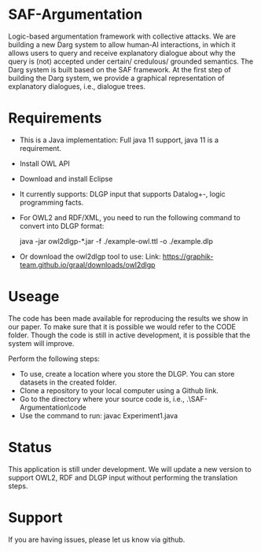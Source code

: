# SAF-Argumentation
Logic-based argumentation framework with collective attacks. We are building a new Darg system to allow human-AI interactions, in which it allows users to query and receive explanatory dialogue about why the query is (not) accepted under certain/ credulous/ grounded semantics. The Darg system is built based on the SAF framework. At the first step of building the Darg system, we provide a graphical representation of explanatory dialogues, i.e., dialogue trees.

# Requirements
- This is a Java implementation: Full java 11 support, java 11 is a requirement.  
- Install OWL API
- Download and install Eclipse
- It currently supports: DLGP input that supports Datalog+-, logic programming facts.
- For OWL2 and RDF/XML, you need to run the following command to convert into DLGP format:
  
  java -jar owl2dlgp-*.jar -f ./example-owl.ttl -o ./example.dlp

- Or download the owl2dlgp tool to use:
Link: https://graphik-team.github.io/graal/downloads/owl2dlgp

# Useage
The code has been made available for reproducing the results we show in our paper. To make sure that it is possible we would refer to the CODE folder.
Though the code is still in active development, it is possible that the system will improve.

Perform the following steps:
- To use, create a location where you store the DLGP. You can store datasets in the created folder.
- Clone a repository to your local computer using a Github link.
- Go to the directory where your source code is, i.e., .\SAF-Argumentation\code
- Use the command to run:
   javac Experiment1.java

# Status
This application is still under development. We will update a new version to support OWL2, RDF and DLGP input without performing the translation steps. 

# Support
If you are having issues, please let us know via github.



